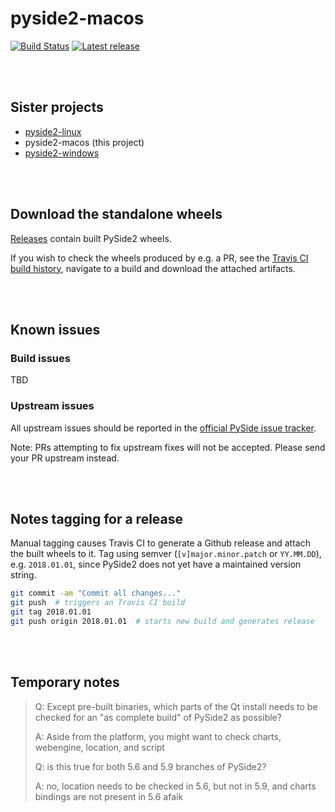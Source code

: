 # pyside2-macos

[![Build Status](https://travis-ci.org/fredrikaverpil/pyside2-macos.svg?branch=master)](https://travis-ci.org/fredrikaverpil/pyside2-macos) [![Latest release](http://github-release-version.herokuapp.com/github/fredrikaverpil/pyside2-macos/release.svg?style=flat)](https://github.com/fredrikaverpil/pyside2-macos/releases/latest)


<br><br>


## Sister projects

- [pyside2-linux](https://github.com/fredrikaverpil/pyside2-linux)
- pyside2-macos (this project)
- [pyside2-windows](https://github.com/fredrikaverpil/pyside2-windows)


<br><br>


## Download the standalone wheels

[Releases](https://github.com/fredrikaverpil/pyside2-macos/releases) contain built PySide2 wheels.

If you wish to check the wheels produced by e.g. a PR, see the [Travis CI build history](https://travis-ci.org/fredrikaverpil/pyside2-macos/builds), navigate to a build and download the attached artifacts.

<br><br>



## Known issues

### Build issues

TBD

### Upstream issues

All upstream issues should be reported in the [official PySide issue tracker](https://bugreports.qt.io/projects/PYSIDE/issues).

Note: PRs attempting to fix upstream fixes will not be accepted. Please send your PR upstream instead.

<br><br>


## Notes tagging for a release

Manual tagging causes Travis CI to generate a Github release and attach the built wheels to it. Tag using semver (`[v]major.minor.patch` or `YY.MM.DD`), e.g. `2018.01.01`, since PySide2 does not yet have a maintained version string.


```bash
git commit -am "Commit all changes..."
git push  # triggers an Travis CI build
git tag 2018.01.01
git push origin 2018.01.01  # starts new build and generates release
```

<br><br>


## Temporary notes

> Q: Except pre-built binaries, which parts of the Qt install needs to be checked
> for an "as complete build" of PySide2 as possible?
>
> A: Aside from the platform, you might want to check charts, webengine, location, and script
> 
> Q: is this true for both 5.6 and 5.9 branches of PySide2?
>
> A: no, location needs to be checked in 5.6, but not in 5.9, and charts bindings are not
> present in 5.6 afaik
